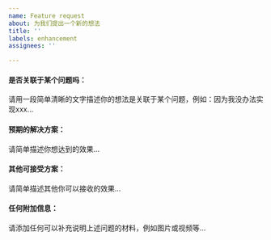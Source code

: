 ```yaml
---
name: Feature request
about: 为我们提出一个新的想法
title: ''
labels: enhancement
assignees: ''

---
```


#### 是否关联于某个问题吗：
请用一段简单清晰的文字描述你的想法是关联于某个问题，例如：因为我没办法实现xxx...

#### 预期的解决方案：
请简单描述你想达到的效果...

#### 其他可接受方案：
请简单描述其他你可以接收的效果...

#### 任何附加信息：
请添加任何可以补充说明上述问题的材料，例如图片或视频等...
